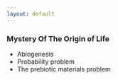 ```yaml
---
layout: default
---
```


### Mystery Of The Origin of Life 

- Abiogenesis
- Probability problem
- The prebiotic materials problem
